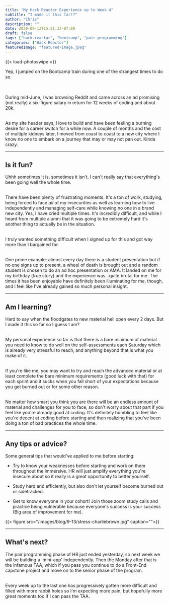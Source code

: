 ```yaml
---
title: "My Hack Reactor Experience up to Week 4"
subtitle: "I made it this far!?"
author: "Chris"
description: ""
date: 2020-09-13T15:21:33-07:00
draft: false
tags: ["hack-reactor", "bootcamp", "pair-programming"]
categories: ["Hack Reactor"]
featuredImage: "featured-image.jpeg"
---
```


{{< load-photoswipe >}}

Yep, I jumped on the Bootcamp train during one of the strangest times to do so.

<!--more-->

</br></br>
During mid-June, I was browsing Reddit and came across an ad promising (not really) a six-figure salary in return for 12 weeks of coding and about 20k. </br></br>

As my site header says, I love to build and have been feeling a burning desire for a career switch for a while now. A couple of months and the cost of multiple kidneys later, I moved from coast to coast to a new city where I know no one to embark on a journey that may or may not pan out. Kinda crazy.

---

## Is it fun?

Uhhh sometimes it is, sometimes it isn't. I can't really say that everything's been going well the whole time.</br></br>

There have been plenty of frustrating moments. It's a ton of work, studying, being forced to face _all_ of my insecurities as well as learning how to live independently and managing self-care while knowing no one in a brand new city. Yes, I have cried multiple times. It's incredibly difficult, and while I heard from multiple alumni that it was going to be extremely hard it's another thing to actually be in the situation.</br></br>

I truly wanted something difficult when I signed up for this and got way more than I bargained for.</br></br>

One prime example: almost every day there is a student presentation but if no one signs up to present, a wheel of death is brought out and a random student is chosen to do an ad hoc presentation or AMA. It landed on me for my birthday (true story) and the experience was...quite brutal for me. The times it has been enjoyable have definitely been illuminating for me, though, and I feel like I've already gained so much personal insight.

---

## Am I learning?

Hard to say when the floodgates to new material hell open every 2 days. But I made it this so far so I guess I am?</br></br>

My personal experience so far is that there is a bare minimum of material you need to know to do well on the self-assessments each Saturday which is already very stressful to reach, and anything beyond that is what you make of it. </br></br>

If you're like me, you may want to try and reach the advanced material or at least complete the bare minimum requirements (good luck with that) for each sprint and it sucks when you fall short of your expectations because you get burned out or for some other reason.</br></br>

No matter how smart you think you are there will be an endless amount of material and challenges for you to face, so don't worry about that part if you feel like you're already good at coding. It's definitely humbling to feel like you're decent at coding before starting and then realizing that you've been doing a ton of bad practices the whole time.

---

## Any tips or advice?

Some general tips that would've applied to me before starting:

- Try to know your weaknesses before starting and work on them throughout the immersive. HR will just amplify everything you're insecure about so it really is a great opportunity to better yourself.

- Study hard and efficiently, but also don't let yourself become burned out or sidetracked.

- Get to know everyone in your cohort! Join those zoom study calls and practice being vulnerable because everyone's success is your success (Big area of improvement for me).

{{< figure src="/images/blog/9-13/stress-charliebrown.jpg" caption="">}}

---

## What's next?

The pair programming phase of HR just ended yesterday, so next week we will be building a 'mini-app' independently. Then the Monday after that is the infamous TAA, which if you pass you continue to do a Front-End capstone project and move on to the senior phase of the program. </br></br>

Every week up to the last one has progressively gotten more difficult and filled with more rabbit holes so I'm expecting more pain, but hopefully more great moments too if I can pass the TAA.
